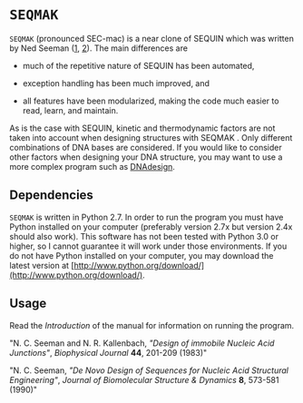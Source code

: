 `SEQMAK`
========

`SEQMAK` (pronounced SEC-mac) is a near clone of SEQUIN which was written by Ned Seeman ([1][first], [2][second]). The main differences are

* much of the repetitive nature of SEQUIN has been automated,

* exception handling has been much improved, and

* all features have been modularized, making the code much easier to read, learn, and maintain.

As is the case with SEQUIN, kinetic and thermodynamic factors are not taken into
account when designing structures with SEQMAK . Only different combinations of DNA bases are considered. If you would like to consider other factors when designing your DNA structure, you may want to use a more complex program such as [DNAdesign](http://dna.caltech.edu/DNAdesign/).


Dependencies
------------
`SEQMAK` is written in Python 2.7. In order to run the program you must have Python installed on your computer (preferably version 2.7x but version 2.4x should also work). This software has not been tested with Python 3.0 or higher, so I cannot guarantee it will work under those environments. If you do not have Python installed on your computer, you may download the latest version at [http://www.python.org/download/](http://www.python.org/download/).


Usage
-----

Read the *Introduction* of the manual for information on running the program.




[first]: <http://www.cell.com/biophysj/abstract/S0006-3495(83)84292-1>
"N. C. Seeman and N. R. Kallenbach, *"Design of immobile Nucleic Acid Junctions"*,  *Biophysical Journal* **44**, 201-209 (1983)"

[second]: <http://www.tandfonline.com/doi/abs/10.1080/07391102.1990.10507829#preview>
"N. C. Seeman, *"De Novo Design of Sequences for Nucleic Acid Structural Engineering"*, *Journal of Biomolecular Structure & Dynamics* **8**, 573-581 (1990)"